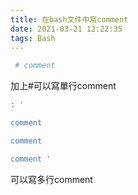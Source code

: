 ```yaml
---
title: 在bash文件中寫comment
date: 2021-03-21 12:22:35
tags: Bash
---
```


```bash
 # comment
```
加上#可以寫單行comment


```bash
: ' 

comment

comment

comment '

```

可以寫多行comment

